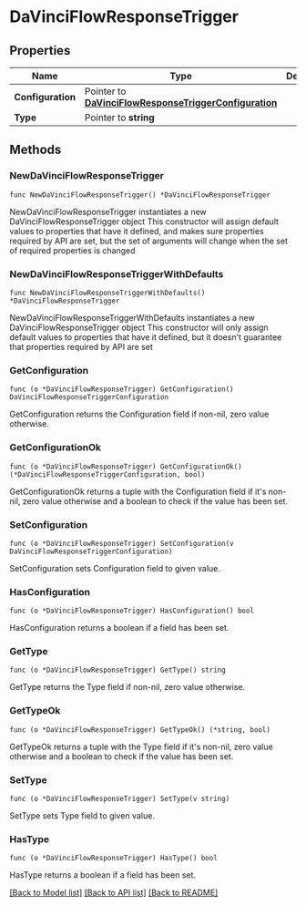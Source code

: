 # DaVinciFlowResponseTrigger

## Properties

Name | Type | Description | Notes
------------ | ------------- | ------------- | -------------
**Configuration** | Pointer to [**DaVinciFlowResponseTriggerConfiguration**](DaVinciFlowResponseTriggerConfiguration.md) |  | [optional] 
**Type** | Pointer to **string** |  | [optional] 

## Methods

### NewDaVinciFlowResponseTrigger

`func NewDaVinciFlowResponseTrigger() *DaVinciFlowResponseTrigger`

NewDaVinciFlowResponseTrigger instantiates a new DaVinciFlowResponseTrigger object
This constructor will assign default values to properties that have it defined,
and makes sure properties required by API are set, but the set of arguments
will change when the set of required properties is changed

### NewDaVinciFlowResponseTriggerWithDefaults

`func NewDaVinciFlowResponseTriggerWithDefaults() *DaVinciFlowResponseTrigger`

NewDaVinciFlowResponseTriggerWithDefaults instantiates a new DaVinciFlowResponseTrigger object
This constructor will only assign default values to properties that have it defined,
but it doesn't guarantee that properties required by API are set

### GetConfiguration

`func (o *DaVinciFlowResponseTrigger) GetConfiguration() DaVinciFlowResponseTriggerConfiguration`

GetConfiguration returns the Configuration field if non-nil, zero value otherwise.

### GetConfigurationOk

`func (o *DaVinciFlowResponseTrigger) GetConfigurationOk() (*DaVinciFlowResponseTriggerConfiguration, bool)`

GetConfigurationOk returns a tuple with the Configuration field if it's non-nil, zero value otherwise
and a boolean to check if the value has been set.

### SetConfiguration

`func (o *DaVinciFlowResponseTrigger) SetConfiguration(v DaVinciFlowResponseTriggerConfiguration)`

SetConfiguration sets Configuration field to given value.

### HasConfiguration

`func (o *DaVinciFlowResponseTrigger) HasConfiguration() bool`

HasConfiguration returns a boolean if a field has been set.

### GetType

`func (o *DaVinciFlowResponseTrigger) GetType() string`

GetType returns the Type field if non-nil, zero value otherwise.

### GetTypeOk

`func (o *DaVinciFlowResponseTrigger) GetTypeOk() (*string, bool)`

GetTypeOk returns a tuple with the Type field if it's non-nil, zero value otherwise
and a boolean to check if the value has been set.

### SetType

`func (o *DaVinciFlowResponseTrigger) SetType(v string)`

SetType sets Type field to given value.

### HasType

`func (o *DaVinciFlowResponseTrigger) HasType() bool`

HasType returns a boolean if a field has been set.


[[Back to Model list]](../README.md#documentation-for-models) [[Back to API list]](../README.md#documentation-for-api-endpoints) [[Back to README]](../README.md)


